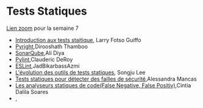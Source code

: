 # Tests Statiques

[Lien zoom]() pour la semaine 7

- [Introduction aux tests staitique](https://github.com/umontreal-diro/IFT3913/tree/main/presentations/Semaine7/LarryFotsoGuiffo), Larry Fotso Guiffo
- [Pyright](https://github.com/umontreal-diro/IFT3913/tree/main/presentations/Semaine7/DirooshathThamboo),Dirooshath Thamboo
- [SonarQube](https://github.com/umontreal-diro/IFT3913/tree/main/presentations/Semaine7/AliDiya),Ali Diya
- [Pylint](https://github.com/umontreal-diro/IFT3913/tree/main/presentations/Semaine7/ClaudericDeRoy),Clauderic DeRoy
- [ESLint](https://github.com/umontreal-diro/IFT3913/tree/main/presentations/Semaine7/JadBikarbassAzmi),JadBikarbassAzmi
- [L'évolution des outils de tests statiques](https://github.com/umontreal-diro/IFT3913/tree/main/presentations/Semaine7/SongjuLee), Songju Lee 
- [Tests statiques pour détecter des failles de sécurité](https://github.com/umontreal-diro/IFT3913/tree/main/presentations/Semaine7/AlessandraMancas),Alessandra Mancas
- [Les analyseurs statiques de code(False Negative, False Positiv)](https://github.com/umontreal-diro/IFT3913/tree/main/presentations/Semaine7/CintiaDalilaSoares),Cintia Dalila Soares
- [](),
